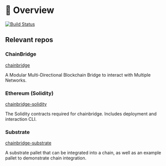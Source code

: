 # 🌉 <b> Overview </b>

[![Build Status](https://travis-ci.com/ChainSafe/ChainBridge.svg?branch=master)](https://travis-ci.com/ChainSafe/ChainBridge)

## Relevant repos

### ChainBridge

[chainbridge](https://github.com/ChainSafe/ChainBridge)

A Modular Multi-Directional Blockchain Bridge to interact with Multiple Networks.
### Ethereum (Solidity) 

[chainbridge-solidity](https://github.com/ChainSafe/chainbridge-solidity) 

 The Solidity contracts required for chainbridge. Includes deployment and interaction CLI.
    

### Substrate
[chainbridge-substrate](https://github.com/ChainSafe/chainbridge-substrate)

A substrate pallet that can be integrated into a chain, as well as an example pallet to demonstrate chain integration.
